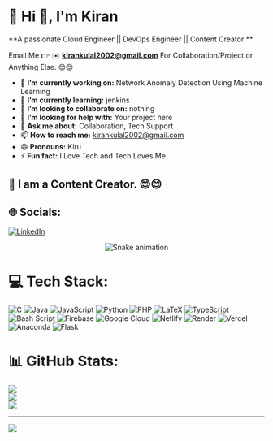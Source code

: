 # 💫 Hi 👋, I'm Kiran
**A passionate Cloud Engineer || DevOps Engineer || Content Creator **

Email Me 👉 ✉️ **kirankulal2002@gmail.com** For Collaboration/Project or Anything Else. 😊😊

- 🔭 **I’m currently working on:** Network Anomaly Detection  Using Machine Learning
- 🌱 **I’m currently learning:** jenkins
- 👯 **I’m looking to collaborate on:** nothing
- 🤔 **I’m looking for help with:** Your project here
- 💬 **Ask me about:** Collaboration, Tech Support
- 📫 **How to reach me:** kirankulal2002@gmail.com
- 😄 **Pronouns:** Kiru
- ⚡ **Fun fact:** I Love Tech and Tech Loves Me

## 🔗 I am a Content Creator. 😊😊
## 🌐 Socials:
[![LinkedIn](https://img.shields.io/badge/LinkedIn-%230077B5.svg?logo=linkedin&logoColor=white)](https://linkedin.com/in/https://www.linkedin.com/in/kiran-k-7070ab260/) 

<!-- Snake Game Repo View -->

<div align="center">
  <img src="https://profile-readme-generator.com/assets/snake.svg" alt="Snake animation" />
</div>

# 💻 Tech Stack:
![C](https://img.shields.io/badge/c-%2300599C.svg?style=for-the-badge&logo=c&logoColor=white) ![Java](https://img.shields.io/badge/java-%23ED8B00.svg?style=for-the-badge&logo=openjdk&logoColor=white) ![JavaScript](https://img.shields.io/badge/javascript-%23323330.svg?style=for-the-badge&logo=javascript&logoColor=%23F7DF1E) ![Python](https://img.shields.io/badge/python-3670A0?style=for-the-badge&logo=python&logoColor=ffdd54) ![PHP](https://img.shields.io/badge/php-%23777BB4.svg?style=for-the-badge&logo=php&logoColor=white) ![LaTeX](https://img.shields.io/badge/latex-%23008080.svg?style=for-the-badge&logo=latex&logoColor=white) ![TypeScript](https://img.shields.io/badge/typescript-%23007ACC.svg?style=for-the-badge&logo=typescript&logoColor=white) ![Bash Script](https://img.shields.io/badge/bash_script-%23121011.svg?style=for-the-badge&logo=gnu-bash&logoColor=white) ![Firebase](https://img.shields.io/badge/firebase-%23039BE5.svg?style=for-the-badge&logo=firebase) ![Google Cloud](https://img.shields.io/badge/GoogleCloud-%234285F4.svg?style=for-the-badge&logo=google-cloud&logoColor=white) ![Netlify](https://img.shields.io/badge/netlify-%23000000.svg?style=for-the-badge&logo=netlify&logoColor=#00C7B7) ![Render](https://img.shields.io/badge/Render-%46E3B7.svg?style=for-the-badge&logo=render&logoColor=white) ![Vercel](https://img.shields.io/badge/vercel-%23000000.svg?style=for-the-badge&logo=vercel&logoColor=white) ![Anaconda](https://img.shields.io/badge/Anaconda-%2344A833.svg?style=for-the-badge&logo=anaconda&logoColor=white) ![Flask](https://img.shields.io/badge/flask-%23000.svg?style=for-the-badge&logo=flask&logoColor=white)
# 📊 GitHub Stats:
![](https://github-readme-stats.vercel.app/api?username=kiran3454&theme=dark&hide_border=false&include_all_commits=false&count_private=false)<br/>
![](https://nirzak-streak-stats.vercel.app/?user=kiran3454&theme=dark&hide_border=false)<br/>
![](https://github-readme-stats.vercel.app/api/top-langs/?username=kiran3454&theme=dark&hide_border=false&include_all_commits=false&count_private=false&layout=compact)

---
[![](https://visitcount.itsvg.in/api?id=kiran3454&icon=0&color=0)](https://visitcount.itsvg.in)

<!-- Proudly created with GPRM ( https://gprm.itsvg.in ) -->
